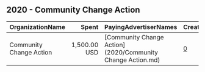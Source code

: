 ## 2020 - Community Change Action 
|OrganizationName|Spent|PayingAdvertiserNames|CreativeUrls|Impressions|Genders|AgeBrackets|CountryCodes|BillingAddresses|CandidateBallotInformation|
|:---|---:|:---|:---|---:|:---|:---|:---|:---|:---|
|Community Change Action|1,500.00 USD|[Community Change Action](2020/Community Change Action.md)|[0](https://www.snap.com/political-ads/asset/4fcfabb352629f885bdc77d34e8c34a6670bac5d4f61e27d5e180733a161f4e9?mediaType=jpeg)|422,999||18+|united states|US||
